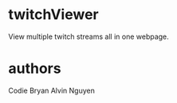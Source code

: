 # twitchViewer
View multiple twitch streams all in one webpage.

# authors
Codie Bryan
Alvin Nguyen
